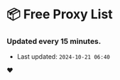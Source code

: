 # :package: Free Proxy List
### Updated every 15 minutes.

- Last updated: `2024-10-21 06:40`

:heart:
